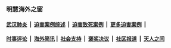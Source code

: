 
### 明慧海外之窗

####  [武汉肺炎](indexes/365.md?t=04212300) &nbsp;|&nbsp;  [迫害案例综述](indexes/328.md?t=04212300) &nbsp;|&nbsp; [迫害致死案例](indexes/277.md?t=04212300)  &nbsp;|&nbsp; [更多迫害案例](indexes/81.md?t=04212300)  &nbsp;|&nbsp; 
####  [时事评论](indexes/19.md?t=04212300) &nbsp;|&nbsp; [海外简讯](indexes/245.md?t=04212300)&nbsp;|&nbsp;  [社会支持](indexes/140.md?t=04212300) &nbsp;|&nbsp; [褒奖决议](indexes/282.md?t=04212300) &nbsp;|&nbsp; [社区报道](indexes/91.md?t=04212300)  &nbsp;|&nbsp; [天人之间](indexes/78.md?t=04212300) 

